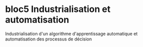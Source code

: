 # bloc5 Industrialisation et automatisation

Industrialisation d'un algorithme d'apprentissage automatique et automatisation des processus de décision


